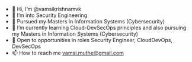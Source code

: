 - 👋 Hi, I’m @vamsikrishnamvk
- 👀 I’m into Security Engineering
- 🌱 Pursued my Masters in Information Systems (Cybersecurity)
- 🌱 I’m currently learning Cloud-DevSecOps principles and also pursuing my Masters in Information Systems (Cybersecurity)
- 👐 Open to opportunities in roles Security Engineer, CloudDevOps, DevSecOps
- 📫 How to reach me vamsi.muthe@gmail.com
